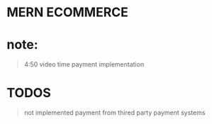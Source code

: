 # MERN ECOMMERCE

# note:

> 4:50 video time payment implementation

# TODOS

> not implemented payment from thired party payment systems
